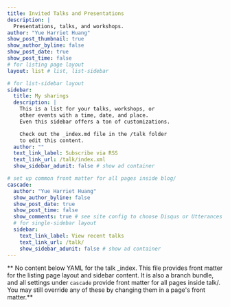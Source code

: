 ```yaml
---
title: Invited Talks and Presentations
description: |
  Presentations, talks, and workshops.
author: "Yue Harriet Huang"
show_post_thumbnail: true
show_author_byline: false
show_post_date: true
show_post_time: false
# for listing page layout
layout: list # list, list-sidebar

# for list-sidebar layout
sidebar:
  title: My sharings
  description: |
    This is a list for your talks, workshops, or
    other events with a time, date, and place.
    Even this sidebar offers a ton of customizations.

    Check out the _index.md file in the /talk folder
    to edit this content.
  author: ""
  text_link_label: Subscribe via RSS
  text_link_url: /talk/index.xml
  show_sidebar_adunit: false # show ad container

# set up common front matter for all pages inside blog/
cascade:
  author: "Yue Harriet Huang"
  show_author_byline: false
  show_post_date: true
  show_post_time: false
  show_comments: true # see site config to choose Disqus or Utterances
  # for single-sidebar layout
  sidebar:
    text_link_label: View recent talks
    text_link_url: /talk/
    show_sidebar_adunit: false # show ad container
---
```


** No content below YAML for the talk _index. This file provides front matter for the listing page layout and sidebar content. It is also a branch bundle, and all settings under `cascade` provide front matter for all pages inside talk/. You may still override any of these by changing them in a page's front matter.**
